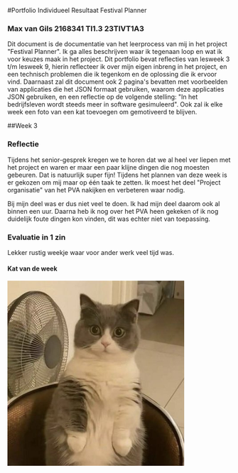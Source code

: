 #Portfolio Individueel Resultaat Festival Planner
### Max van Gils 2168341 TI1.3 23TIVT1A3

Dit document is de documentatie van het leerprocess van mij in het project "Festival Planner".
Ik ga alles beschrijven waar ik tegenaan loop en wat ik voor keuzes maak in het project.
Dit portfolio bevat reflecties van lesweek 3 t/m lesweek 9, hierin reflecteer ik over mijn eigen inbreng in het project,
en een technisch problemen die ik tegenkom en de oplossing die ik ervoor vind.
Daarnaast zal dit document ook 2 pagina's bevatten met voorbeelden van applicaties die het JSON formaat gebruiken, waarom deze applicaties JSON gebruiken, 
en een reflectie op de volgende stelling: "In het bedrijfsleven wordt steeds meer in software gesimuleerd".
Ook zal ik elke week een foto van een kat toevoegen om gemotiveerd te blijven.


##Week 3

### Reflectie

Tijdens het senior-gesprek kregen we te horen dat we al heel ver liepen met het project en waren er maar een paar klijne dingen die nog moesten gebeuren.
Dat is natuurlijk super fijn!
Tijdens het plannen van deze week is er gekozen om mij maar op één taak te zetten.
Ik moest het deel "Project organisatie" van het PVA nakijken en verbeteren waar nodig.

Bij mijn deel was er dus niet veel te doen. Ik had mijn deel daarom ook al binnen een uur.
Daarna heb ik nog over het PVA heen gekeken of ik nog duidelijk foute dingen kon vinden, dit was echter niet van toepassing.

### Evaluatie in 1 zin

Lekker rustig weekje waar voor ander werk veel tijd was.

#### Kat van de week

![kat van de week 3](./Images/katvandeweek3.jpg)